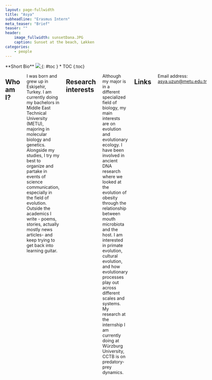```yaml
---
layout: page-fullwidth
title: "Asya"
subheadline: "Erasmus Intern"
meta_teaser: "Brief"
teaser: ""
header:
    image_fullwidth: sunsetDana.JPG
    caption: Sunset at the beach, Løkken
categories:
    - people
---
```

<!--more-->

<div class="row">
<div class="medium-4 medium-push-8 columns" markdown="1">
<div class="panel radius" markdown="1">
**Short Bio**
<a class="th [radius]" href="{{ site.url }}/images/DeptPic.jpeg">
<img src="{{ site.url }}/images/asya.jpeg">
</a>
{: #toc }
*  TOC
{:toc}
</div>
</div><!-- /.medium-4.columns -->



<div class="medium-8 medium-pull-4 columns" markdown="1">



## Who am I?
I was born and grew up in Eskişehir, Turkey. I am currently doing my bachelors in Middle East Technical University (METU), majoring in molecular biology and genetics. Alongside my studies, I try my best to organize and partake in events of science communication, especially in the field of evolution. Outside the academics I write - poems, stories, actually mostly news articles- and keep trying to get back into learning guitar. 


## Research interests
Although my major is in a different specialized field of biology, my main interests are on evolution and evolutionary ecology. I have been involved in ancient DNA research where we looked at the evolution of obesity through the relationship between mouth microbiota and the host. I am interested in primate evolution, cultural evolution, and how evolutionary processes play out across different scales and systems. My research at the internship I am currently doing at Würzburg University, CCTB is on predatory-prey dynamics.

    
## Links

Email address: [asya.uzun@metu.edu.tr](mailto:asya.uzun@metu.edu.tr)
